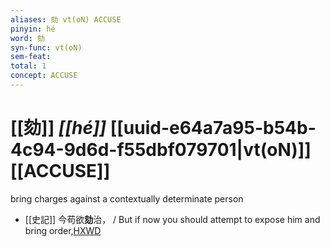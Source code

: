 ```yaml
---
aliases: 劾 vt(oN) ACCUSE
pinyin: hé
word: 劾
syn-func: vt(oN)
sem-feat: 
total: 1
concept: ACCUSE 
---
```

# [[劾]] *[[hé]]*  [[uuid-e64a7a95-b54b-4c94-9d6d-f55dbf079701|vt(oN)]] [[ACCUSE]]
bring charges against a contextually determinate person
 - [[史記]] 今苟欲**劾**治， / But if now you should attempt to expose him and bring order,[HXWD](https://hxwd.org/textview.html?location=KR2a0001_tls_101-9a.14)